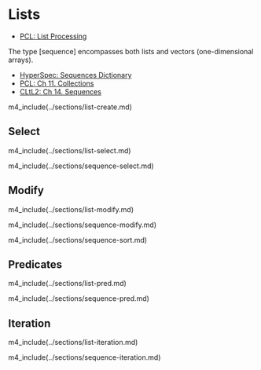 # Lists

* [PCL: List Processing](http://www.gigamonkeys.com/book/they-called-it-lisp-for-a-reason-list-processing.html)

The type [sequence] encompasses both lists and vectors
(one-dimensional arrays).

* [HyperSpec: Sequences Dictionary](http://www.lispworks.com/documentation/HyperSpec/Body/c_sequen.htm)
* [PCL: Ch 11. Collections](http://www.gigamonkeys.com/book/collections.html)
* [CLtL2: Ch 14. Sequences](http://www.cs.cmu.edu/Groups/AI/html/cltl/clm/node141.html)

m4_include(../sections/list-create.md)

## Select

m4_include(../sections/list-select.md)

m4_include(../sections/sequence-select.md)

## Modify

m4_include(../sections/list-modify.md)

m4_include(../sections/sequence-modify.md)

m4_include(../sections/sequence-sort.md)

## Predicates

m4_include(../sections/list-pred.md)

m4_include(../sections/sequence-pred.md)

## Iteration

m4_include(../sections/list-iteration.md)

m4_include(../sections/sequence-iteration.md)
